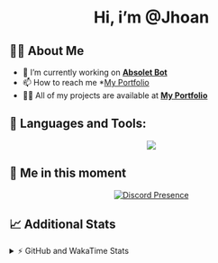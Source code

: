 <h1 align="center">Hi, i’m @Jhoan</h1>

## 🙋‍♂️ About Me

- 🔭 I’m currently working on **[Absolet Bot](https://strider.cloud)**
- 📫 How to reach me *[My Portfolio](https://jhoan.me/contact)
- 👨‍💻 All of my projects are available at **[My Portfolio](https://jhoan.me)**

## 🚀 Languages and Tools:
<p align="center">
  <a href="https://skillicons.dev">
    <img src="https://skillicons.dev/icons?i=js,ts,html,css,bootstrap,nodejs,express,vscode,neovim,vim,atom,cloudflare,git,github,discord,bots,linux,mongodb,nginx,redis,wordpress,heroku&perline=11" />
  </a>
</p>
  
## 👤 Me in this moment
<p align="center">
    <a href="https://discord.com/users/612460795124776960" target="_blank" rel="nofollow">
        <img src="https://lanyard-profile-readme.vercel.app/api/612460795124776960?idleMessage=Probably%20coding%20Absolet..." alt="Discord Presence" align="center">
    </a>
</p>

## 📈 Additional Stats
<details>
    <summary>⚡ GitHub and WakaTime Stats</summary>
    <br/>

<!--START_SECTION:waka-->
![Code Time](http://img.shields.io/badge/Code%20Time-573%20hrs%2041%20mins-blue)

**🐱 My GitHub Data** 

> 🏆 52 Contributions in the Year 2023
 > 
> 📦 170.9 kB Used in GitHub's Storage 
 > 
> 💼 Opted to Hire
 > 
> 📜 4 Public Repositories 
 > 
> 🔑 40 Private Repositories  
 > 
**I'm an Early 🐤** 

```text
🌞 Morning    87 commits     ██░░░░░░░░░░░░░░░░░░░░░░░   10.2% 
🌆 Daytime    390 commits    ███████████░░░░░░░░░░░░░░   45.72% 
🌃 Evening    335 commits    █████████░░░░░░░░░░░░░░░░   39.27% 
🌙 Night      41 commits     █░░░░░░░░░░░░░░░░░░░░░░░░   4.81%

```
📅 **I'm Most Productive on Saturday** 

```text
Monday       120 commits    ███░░░░░░░░░░░░░░░░░░░░░░   14.07% 
Tuesday      154 commits    ████░░░░░░░░░░░░░░░░░░░░░   18.05% 
Wednesday    147 commits    ████░░░░░░░░░░░░░░░░░░░░░   17.23% 
Thursday     100 commits    ███░░░░░░░░░░░░░░░░░░░░░░   11.72% 
Friday       120 commits    ███░░░░░░░░░░░░░░░░░░░░░░   14.07% 
Saturday     158 commits    ████░░░░░░░░░░░░░░░░░░░░░   18.52% 
Sunday       54 commits     █░░░░░░░░░░░░░░░░░░░░░░░░   6.33%

```


📊 **This Week I Spent My Time On** 

```text
⌚︎ Time Zone: America/Bogota

💬 Programming Languages: 
TypeScript               3 hrs 8 mins        ███████████████░░░░░░░░░░   60.14% 
JavaScript               44 mins             ███░░░░░░░░░░░░░░░░░░░░░░   14.11% 
Lua                      28 mins             ██░░░░░░░░░░░░░░░░░░░░░░░   8.95% 
JSON                     17 mins             █░░░░░░░░░░░░░░░░░░░░░░░░   5.6% 
EJS                      16 mins             █░░░░░░░░░░░░░░░░░░░░░░░░   5.13%

🔥 Editors: 
VS Code                  5 hrs 13 mins       █████████████████████████   100.0%

🐱‍💻 Projects: 
bloom                    3 hrs 51 mins       ██████████████████░░░░░░░   73.81% 
risas                    23 mins             ██░░░░░░░░░░░░░░░░░░░░░░░   7.54% 
Absolet                  22 mins             █░░░░░░░░░░░░░░░░░░░░░░░░   7.11% 
system                   16 mins             █░░░░░░░░░░░░░░░░░░░░░░░░   5.15% 
absolet-ts               15 mins             █░░░░░░░░░░░░░░░░░░░░░░░░   5.1%

💻 Operating System: 
Linux                    5 hrs 13 mins       █████████████████████████   100.0%

```

**I Mostly Code in JavaScript** 

```text
JavaScript               17 repos            ██████████████░░░░░░░░░░░   58.62% 
TypeScript               6 repos             █████░░░░░░░░░░░░░░░░░░░░   20.69% 
Java                     3 repos             ██░░░░░░░░░░░░░░░░░░░░░░░   10.34% 
Shell                    1 repo              ░░░░░░░░░░░░░░░░░░░░░░░░░   3.45% 
CSS                      1 repo              ░░░░░░░░░░░░░░░░░░░░░░░░░   3.45%

```



 Last Updated on 05/02/2023 16:14:20 UTC
<!--END_SECTION:waka-->
</details>
